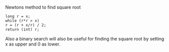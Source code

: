 Newtons method to find square root 
```
long r = x;  
while (r*r > x)
r = (r + x/r) / 2;
return (int) r;
```
    
Also a binary search will also be useful for finding the square root by setting x as upper and 0 as lower.     
